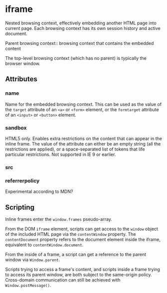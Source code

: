 # iframe

Nested browsing context, effectively embedding another HTML page into current
page. Each browsing context has its own session history and active document.

Parent browsing context:: browsing context that contains the embedded content

The top-level browsing context (which has no parent) is typically the browser
window.


## Attributes

### name

Name for the embedded browsing context. This can be used as the value of the
`target` attribute of an `<a>` or `<form>` element, or the `formtarget`
attribute of an `<input>` or `<button>` element.

### sandbox

HTML5 only. Enables extra restrictions on the content that can appear in the
inline frame. The value of the attribute can either be an empty string (all the
restrictions are applied), or a space-separated list of tokens that life
particular restrictions. Not supported in IE 9 or earlier.
	
### src

### referrerpolicy

Experimental according to MDN?


## Scripting

Inline frames enter the `window.frames` pseudo-array.

From the DOM `iframe` element, scripts can get access to the `window` object of
the included HTML page via the `contentWindow` property. The `contentDocument`
property refers to the document element inside the iframe, equivalent to
`contentWindow.document`.

From the inside of a frame, a script can get a reference to the parent window
via `Window.parent`.

Scripts trying to access a frame's content, and scripts inside a frame trying
to access its parent window, are both subject to the same-origin policy.
Cross-domain communication can still be achieved with `Window.postMessage()`.
